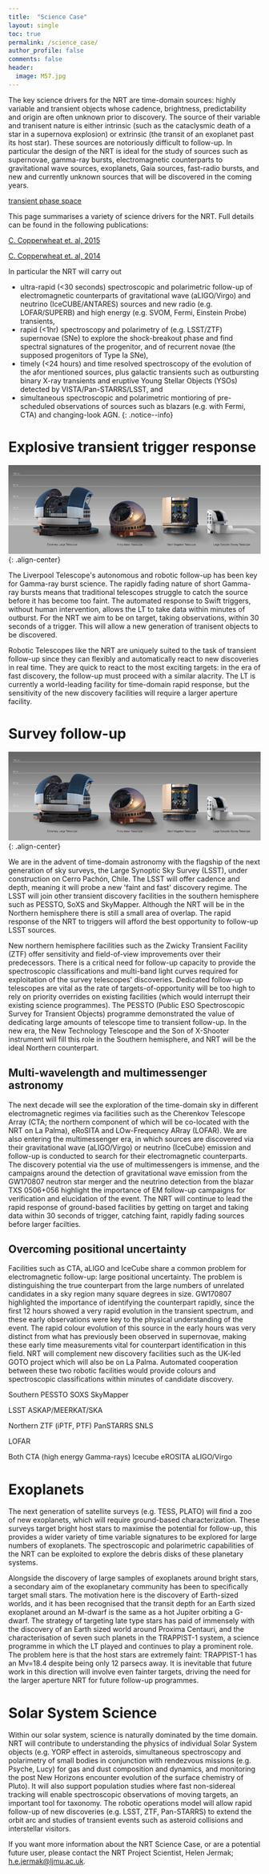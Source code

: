 ```yaml
---
title:  "Science Case"
layout: single
toc: true
permalink: /science_case/
author_profile: false
comments: false
header:
  image: M57.jpg
---
```


The key science drivers for the NRT are time-domain sources: highly variable and transient objects whose cadence, brightness, predictability and origin are often unknown prior to discovery. The source of their variable and tranisent nature is either intrinsic (such as the cataclysmic death of a star in a supernova explosion) or extrinsic (the transit of an exoplanet past its host star). These sources are notoriously difficult to follow-up. In particular the design of the NRT is ideal for the study of sources such as supernovae, gamma-ray bursts, electromagnetic counterparts to gravitational wave sources, exoplanets, Gaia sources, fast-radio bursts, and new and currently unknown sources that will be discovered in the coming years. 

[transient phase space](transient_phase_space.pdf)

This page summarises a variety of science drivers for the NRT. Full details can be found in the following publications:

[C. Copperwheat et. al, 2015](https://arxiv.org/abs/1410.1731)

[C. Copperwheat et. al, 2014](https://arxiv.org/abs/1408.1403)

In particular the NRT will carry out 
* ultra-rapid (<30 seconds) spectroscopic and polarimetric follow-up of electromagnetic counterparts of gravitational wave (aLIGO/Virgo) and neutrino (IceCUBE/ANTARES) sources and new radio (e.g. LOFAR/SUPERB) and high energy (e.g. SVOM, Fermi, Einstein Probe) transients, 
* rapid (<1hr) spectroscopy and polarimetry of (e.g. LSST/ZTF) supernovae (SNe) to explore the shock-breakout phase and find spectral signatures of the progenitor, and of recurrent novae (the supposed progenitors of Type Ia SNe), 
* timely (<24 hours) and time resolved spectroscopy of the evolution of the afor mentioned sources, plus galactic transients such as outbursting binary X-ray transients and eruptive Young Stellar Objects (YSOs) detected by VISTA/Pan-STARRS/LSST, and
* simultaneous spectroscopic and polarimetric montioring of pre-scheduled observations of sources such as blazars (e.g. with Fermi, CTA) and changing-look AGN.
{: .notice--info}

# Explosive transient trigger response

![](ESO_scopes.jpg){: .align-center}

The Liverpool Telescope's autonomous and robotic follow-up has been key for Gamma-ray burst science. The rapidly fading nature of short Gamma-ray bursts means that traditional telescopes struggle to catch the source before it has become too faint. The automated response to Swift triggers, without human intervention, allows the LT to take data within minutes of outburst. For the NRT we aim to be on target, taking observations, within 30 seconds of a trigger. This will allow a new generation of tranisent objects to be discovered.

Robotic Telescopes like the NRT are uniquely suited to the task of transient follow-up since they can flexibly and automatically react to new discoveries in real time. They are quick to react to the most exciting targets: in the era of fast discovery, the follow-up must proceed with a similar alacrity. The LT is currently a world-leading facility for time-domain rapid response, but the sensitivity of the new discovery facilities will require a larger aperture facility.

#  Survey follow-up

![telescopes](ESO_scopes.jpg){: .align-center}

We are in the advent of time-domain astronomy with the flagship of the next generation of sky surveys, the Large Synoptic Sky Survey (LSST), under construction on Cerro Pachón, Chile. The LSST will offer cadence and depth, meaning it will probe a new 'faint and fast' discovery regime. The LSST will join other transient discovery facilities in the southern hemisphere such as PESSTO, SoXS and SkyMapper. Although the NRT will be in the Northern hemisphere there is still a small area of overlap. The rapid response of the NRT to triggers will afford the best opportunity to follow-up LSST sources.

New northern hemisphere facilities such as the Zwicky Transient Facility (ZTF) offer sensitivity and field-of-view improvements over their predecessors. There is a critical need for follow-up capacity to provide the spectroscopic classifications and multi-band light curves required for exploitation of the survey telescopes' discoveries. Dedicated follow-up telescopes are vital as the rate of targets-of-opportunity will be too high to rely on priority overrides on existing facilities (which would interrupt their existing science programmes). The PESSTO (Public ESO Spectroscopic Survey for Transient Objects) programme demonstrated the value of dedicating large amounts of telescope time to transient follow-up. In the new era, the New Technology Telescope and the Son of X-Shooter instrument will fill this role in the Southern hemisphere, and NRT will be the ideal Northern counterpart. 

## Multi-wavelength and multimessenger astronomy

The next decade will see the exploration of the time-domain sky in different electromagnetic regimes via facilities such as the Cherenkov Telescope Array (CTA; the northern component of which will be co-located with the NRT on La Palma), eRoSITA and LOw-Frequency ARray (LOFAR). We are also entering the multimessenger era, in which sources are discovered via their gravitational wave (aLIGO/Virgo) or neutrino (IceCube) emission and follow-up is conducted to search for their electromagnetic counterparts. The discovery potential via the use of multimessengers is immense, and the campaigns around the detection of gravitational wave emission from the GW170807 neutron star merger and the neutrino detection from the blazar TXS 0506+056 highlight the importance of EM follow-up campaigns for verification and elucidation of the event. The NRT will continue to lead the rapid response of ground-based facilities by getting on target and taking data within 30 seconds of trigger, catching faint, rapidly fading sources before larger facilties.

## Overcoming positional uncertainty

Facilities such as CTA, aLIGO and IceCube share a common problem for electromagnetic follow-up: large positional uncertainty. The problem is distinguishing the true counterpart from the large numbers of unrelated candidates in a sky region many square degrees in size. GW170807 highlighted the importance of identifying the counterpart rapidly, since the first 12 hours showed a very rapid evolution in the transient spectrum, and these early observations were key to the physical understanding of the event. The rapid colour evolution of this source in the early hours was very distinct from what has previously been observed in supernovae, making these early time measurements vital for counterpart identification in this field. NRT will complement new discovery facilities such as the UK-led GOTO project which will also be on La Palma. Automated cooperation between these two robotic facilities would provide colours and spectroscopic classifications within minutes of candidate discovery.

Southern
PESSTO
SOXS
SkyMapper

LSST
ASKAP/MEERKAT/SKA

Northern
ZTF (iPTF, PTF)
PanSTARRS
SNLS

LOFAR

Both
CTA (high energy Gamma-rays)
Icecube
eROSITA
aLIGO/Virgo

# Exoplanets 
The next generation of satellite surveys (e.g. TESS, PLATO) will find a zoo of new exoplanets, which will require ground-based characterization. These surveys target bright host stars to maximise the potential for follow-up, this provides a wider variety of time variable signatures to be explored for large numbers of exoplanets. The spectroscopic and polarimetric capabilities of the NRT can be exploited to explore the debris disks of these planetary systems. 

Alongside the discovery of large samples of exoplanets around bright stars, a secondary aim of the exoplanetary community has been to specifically target small stars. The motivation here is the discovery of Earth-sized worlds, and it has been recognised that the transit depth for an Earth sized exoplanet around an M-dwarf is the same as a hot Jupiter orbiting a G-dwarf. The strategy of targeting late type stars has paid of immensely with the discovery of an Earth sized world around Proxima Centauri, and the characterisation of seven such planets in the TRAPPIST-1 system, a science programme in which the LT played and continues to play a prominent role. The problem here is that the host stars are extremely faint: TRAPPIST-1 has an Mv=18.4 despite being only 12 parsecs away. It is inevitable that future work in this direction will involve even fainter targets, driving the need for the larger aperture NRT for future follow-up programmes.

# Solar System Science
Within our solar system, science is naturally dominated by the time domain. NRT will contribute to understanding the physics of individual Solar System objects (e.g. YORP effect in asteroids, simultaneous spectroscopy and polarimetry of small bodies in conjunction with rendezvous missions (e.g. Psyche, Lucy) for gas and dust composition and dynamics, and monitoring the post New Horizons encounter evolution of the surface chemistry of Pluto). It will also support population studies where fast non-sidereal tracking will enable spectroscopic observations of moving targets, an important tool for taxonomy. The robotic operations model will allow rapid follow-up of new discoveries (e.g. LSST, ZTF, Pan-STARRS) to extend the orbit arc and studies of transient events such as asteroid collisions and interstellar visitors.


If you want more information about the NRT Science Case, or are a potential future user, please contact the NRT Project Scientist, Helen Jermak; <h.e.jermak@ljmu.ac.uk>.

